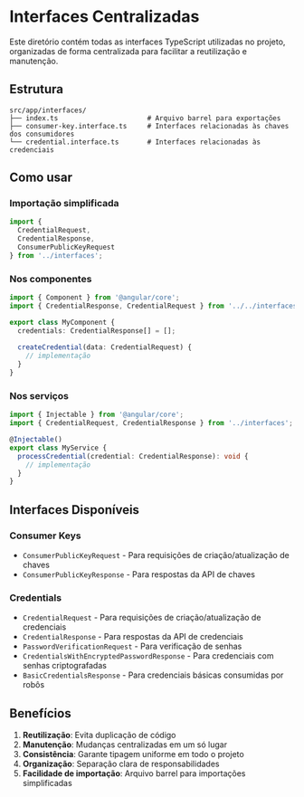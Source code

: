 # Interfaces Centralizadas

Este diretório contém todas as interfaces TypeScript utilizadas no projeto, organizadas de forma centralizada para facilitar a reutilização e manutenção.

## Estrutura

```
src/app/interfaces/
├── index.ts                      # Arquivo barrel para exportações
├── consumer-key.interface.ts     # Interfaces relacionadas às chaves dos consumidores
└── credential.interface.ts       # Interfaces relacionadas às credenciais
```

## Como usar

### Importação simplificada
```typescript
import { 
  CredentialRequest, 
  CredentialResponse, 
  ConsumerPublicKeyRequest 
} from '../interfaces';
```

### Nos componentes
```typescript
import { Component } from '@angular/core';
import { CredentialResponse, CredentialRequest } from '../../interfaces';

export class MyComponent {
  credentials: CredentialResponse[] = [];
  
  createCredential(data: CredentialRequest) {
    // implementação
  }
}
```

### Nos serviços
```typescript
import { Injectable } from '@angular/core';
import { CredentialRequest, CredentialResponse } from '../interfaces';

@Injectable()
export class MyService {
  processCredential(credential: CredentialResponse): void {
    // implementação
  }
}
```

## Interfaces Disponíveis

### Consumer Keys
- `ConsumerPublicKeyRequest` - Para requisições de criação/atualização de chaves
- `ConsumerPublicKeyResponse` - Para respostas da API de chaves

### Credentials
- `CredentialRequest` - Para requisições de criação/atualização de credenciais
- `CredentialResponse` - Para respostas da API de credenciais
- `PasswordVerificationRequest` - Para verificação de senhas
- `CredentialsWithEncryptedPasswordResponse` - Para credenciais com senhas criptografadas
- `BasicCredentialsResponse` - Para credenciais básicas consumidas por robôs

## Benefícios

1. **Reutilização**: Evita duplicação de código
2. **Manutenção**: Mudanças centralizadas em um só lugar
3. **Consistência**: Garante tipagem uniforme em todo o projeto
4. **Organização**: Separação clara de responsabilidades
5. **Facilidade de importação**: Arquivo barrel para importações simplificadas
